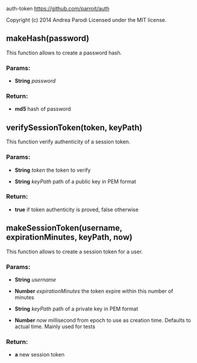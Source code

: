 

<!-- Start lib/crypton.js -->

auth-token
https://github.com/parroit/auth

Copyright (c) 2014 Andrea Parodi
Licensed under the MIT license.

## makeHash(password)

This function allows to create a password hash.

### Params: 

* **String** *password* 

### Return:

* **md5** hash of password

## verifySessionToken(token, keyPath)

This function verify authenticity of a session token.

### Params: 

* **String** *token* the token to verify

* **String** *keyPath* path of a public key in PEM format

### Return:

* **true** if token authenticity is proved, false otherwise

## makeSessionToken(username, expirationMinutes, keyPath, now)

This function allows to create a session token for a user.

### Params: 

* **String** *username* 

* **Number** *expirationMinutes* the token expire within this number of minutes

* **String** *keyPath* path of a private key in PEM format

* **Number** *now* millisecond from epoch to use as creation time. Defaults to actual time. Mainly used for tests

### Return:

* **a** new session token

<!-- End lib/crypton.js -->

